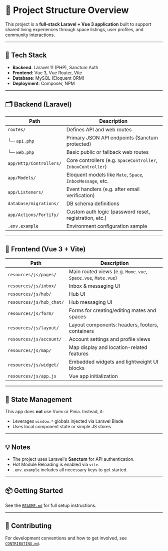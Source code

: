 # 🧭 Project Structure Overview

This project is a **full-stack Laravel + Vue 3 application** built to support shared living experiences through space listings, user profiles, and community interactions.

---

## 🧱 Tech Stack

- **Backend**: Laravel 11 (PHP), Sanctum Auth
- **Frontend**: Vue 3, Vue Router, Vite
- **Database**: MySQL (Eloquent ORM)
- **Deployment**: Composer, NPM

---

## 🗂️ Backend (Laravel)

| Path | Description |
|------|-------------|
| `routes/` | Defines API and web routes |
| └─ `api.php` | Primary JSON API endpoints (Sanctum protected) |
| └─ `web.php` | Basic public or fallback web routes |
| `app/Http/Controllers/` | Core controllers (e.g. `SpaceController`, `InboxController`) |
| `app/Models/` | Eloquent models like `Mate`, `Space`, `InboxMessage`, etc. |
| `app/Listeners/` | Event handlers (e.g. after email verification) |
| `database/migrations/` | DB schema definitions |
| `app/Actions/Fortify/` | Custom auth logic (password reset, registration, etc.) |
| `.env.example` | Environment configuration sample |

---

## 🎨 Frontend (Vue 3 + Vite)

| Path | Description |
|------|-------------|
| `resources/js/pages/` | Main routed views (e.g. `Home.vue`, `Space.vue`, `Mate.vue`) |
| `resources/js/inbox/` | Inbox & messaging UI |
| `resources/js/hub/` | Hub UI |
| `resources/js/hub_chat/` | Hub messaging UI |
| `resources/js/form/` | Forms for creating/editing mates and spaces |
| `resources/js/layout/` | Layout components: headers, footers, containers |
| `resources/js/account/` | Account settings and profile views |
| `resources/js/map/` | Map display and location-related features |
| `resources/js/widget/` | Embedded widgets and lightweight UI blocks |
| `resources/js/app.js` | Vue app initialization |

---

## 🧠 State Management

This app does **not** use Vuex or Pinia. Instead, it:
- Leverages `window.*` globals injected via Laravel Blade
- Uses local component state or simple JS stores

---

## 💡 Notes

- The project uses Laravel's **Sanctum** for API authentication.
- Hot Module Reloading is enabled via `vite`.
- `.env.example` includes all necessary keys to get started.

---

## 📦 Getting Started

See the [`README.md`](./README.md) for full setup instructions.

---

## 🤝 Contributing

For development conventions and how to get involved, see [`CONTRIBUTING.md`](./CONTRIBUTING.md).
